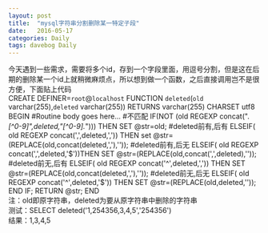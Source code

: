 ```yaml
---
layout: post
title:  "mysql字符串分割删除某一特定子段"
date:   2016-05-17
categories: Daily
tags: davebog Daily
---
```

今天遇到一些需求，需要将多个id，存到一个字段里面，用逗号分割，但是这在后期的删除某一个id上就稍微麻烦点，所以想到做一个函数，之后直接调用岂不是很方便，下面贴上代码   
CREATE DEFINER=`root`@`localhost` FUNCTION `deleted`(`old` varchar(255),`deleted` varchar(255)) RETURNS varchar(255) CHARSET utf8
BEGIN
	#Routine body goes here...
	#不匹配
	IF(NOT (old REGEXP  concat(".*[^0-9]",deleted,"[^0-9].*"))) THEN 
		SET @str=old;
	#deleted前有,后有
	ELSEIF( old REGEXP  concat(',',deleted,',')) THEN 
		set @str=(REPLACE(old,concat(deleted,','),''));
	#deleted前有,后无
	ELSEIF( old REGEXP  concat(',',deleted,'$'))THEN
		SET @str=(REPLACE(old,concat(',',deleted),''));
	#deleted前无,后有
	ELSEIF( old REGEXP  concat('^',deleted,',')) THEN 
		SET @str=(REPLACE(old,concat(deleted,','),''));
	#deleted前无,后无
	ELSEIF( old REGEXP  concat('^',deleted,'$')) THEN 
		SET @str=(REPLACE(old,deleted,''));		
	END IF;
	RETURN @str;
END   
注：old即原字符串，deleted为要从原字符串中删除的字符串  
测试：SELECT deleted('1,254356,3,4,5','254356')  
结果：1,3,4,5